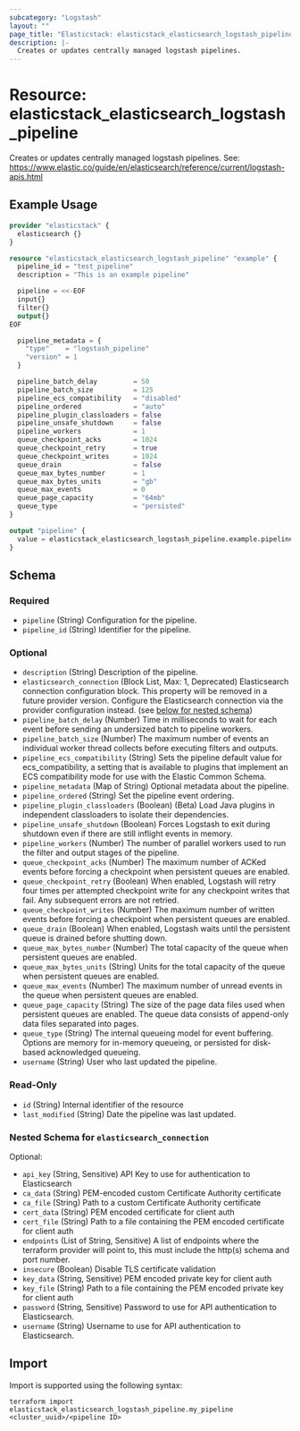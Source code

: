 ```yaml
---
subcategory: "Logstash"
layout: ""
page_title: "Elasticstack: elasticstack_elasticsearch_logstash_pipeline Resource"
description: |-
  Creates or updates centrally managed logstash pipelines.
---
```


# Resource: elasticstack_elasticsearch_logstash_pipeline

Creates or updates centrally managed logstash pipelines. See: https://www.elastic.co/guide/en/elasticsearch/reference/current/logstash-apis.html

## Example Usage

```terraform
provider "elasticstack" {
  elasticsearch {}
}

resource "elasticstack_elasticsearch_logstash_pipeline" "example" {
  pipeline_id = "test_pipeline"
  description = "This is an example pipeline"

  pipeline = <<-EOF
  input{}
  filter{}
  output{}
EOF

  pipeline_metadata = {
    "type"    = "logstash_pipeline"
    "version" = 1
  }

  pipeline_batch_delay         = 50
  pipeline_batch_size          = 125
  pipeline_ecs_compatibility   = "disabled"
  pipeline_ordered             = "auto"
  pipeline_plugin_classloaders = false
  pipeline_unsafe_shutdown     = false
  pipeline_workers             = 1
  queue_checkpoint_acks        = 1024
  queue_checkpoint_retry       = true
  queue_checkpoint_writes      = 1024
  queue_drain                  = false
  queue_max_bytes_number       = 1
  queue_max_bytes_units        = "gb"
  queue_max_events             = 0
  queue_page_capacity          = "64mb"
  queue_type                   = "persisted"
}

output "pipeline" {
  value = elasticstack_elasticsearch_logstash_pipeline.example.pipeline_id
}
```

<!-- schema generated by tfplugindocs -->
## Schema

### Required

- `pipeline` (String) Configuration for the pipeline.
- `pipeline_id` (String) Identifier for the pipeline.

### Optional

- `description` (String) Description of the pipeline.
- `elasticsearch_connection` (Block List, Max: 1, Deprecated) Elasticsearch connection configuration block. This property will be removed in a future provider version. Configure the Elasticsearch connection via the provider configuration instead. (see [below for nested schema](#nestedblock--elasticsearch_connection))
- `pipeline_batch_delay` (Number) Time in milliseconds to wait for each event before sending an undersized batch to pipeline workers.
- `pipeline_batch_size` (Number) The maximum number of events an individual worker thread collects before executing filters and outputs.
- `pipeline_ecs_compatibility` (String) Sets the pipeline default value for ecs_compatibility, a setting that is available to plugins that implement an ECS compatibility mode for use with the Elastic Common Schema.
- `pipeline_metadata` (Map of String) Optional metadata about the pipeline.
- `pipeline_ordered` (String) Set the pipeline event ordering.
- `pipeline_plugin_classloaders` (Boolean) (Beta) Load Java plugins in independent classloaders to isolate their dependencies.
- `pipeline_unsafe_shutdown` (Boolean) Forces Logstash to exit during shutdown even if there are still inflight events in memory.
- `pipeline_workers` (Number) The number of parallel workers used to run the filter and output stages of the pipeline.
- `queue_checkpoint_acks` (Number) The maximum number of ACKed events before forcing a checkpoint when persistent queues are enabled.
- `queue_checkpoint_retry` (Boolean) When enabled, Logstash will retry four times per attempted checkpoint write for any checkpoint writes that fail. Any subsequent errors are not retried.
- `queue_checkpoint_writes` (Number) The maximum number of written events before forcing a checkpoint when persistent queues are enabled.
- `queue_drain` (Boolean) When enabled, Logstash waits until the persistent queue is drained before shutting down.
- `queue_max_bytes_number` (Number) The total capacity of the queue when persistent queues are enabled.
- `queue_max_bytes_units` (String) Units for the total capacity of the queue when persistent queues are enabled.
- `queue_max_events` (Number) The maximum number of unread events in the queue when persistent queues are enabled.
- `queue_page_capacity` (String) The size of the page data files used when persistent queues are enabled. The queue data consists of append-only data files separated into pages.
- `queue_type` (String) The internal queueing model for event buffering. Options are memory for in-memory queueing, or persisted for disk-based acknowledged queueing.
- `username` (String) User who last updated the pipeline.

### Read-Only

- `id` (String) Internal identifier of the resource
- `last_modified` (String) Date the pipeline was last updated.

<a id="nestedblock--elasticsearch_connection"></a>
### Nested Schema for `elasticsearch_connection`

Optional:

- `api_key` (String, Sensitive) API Key to use for authentication to Elasticsearch
- `ca_data` (String) PEM-encoded custom Certificate Authority certificate
- `ca_file` (String) Path to a custom Certificate Authority certificate
- `cert_data` (String) PEM encoded certificate for client auth
- `cert_file` (String) Path to a file containing the PEM encoded certificate for client auth
- `endpoints` (List of String, Sensitive) A list of endpoints where the terraform provider will point to, this must include the http(s) schema and port number.
- `insecure` (Boolean) Disable TLS certificate validation
- `key_data` (String, Sensitive) PEM encoded private key for client auth
- `key_file` (String) Path to a file containing the PEM encoded private key for client auth
- `password` (String, Sensitive) Password to use for API authentication to Elasticsearch.
- `username` (String) Username to use for API authentication to Elasticsearch.

## Import

Import is supported using the following syntax:

```shell
terraform import elasticstack_elasticsearch_logstash_pipeline.my_pipeline <cluster_uuid>/<pipeline ID>
```
